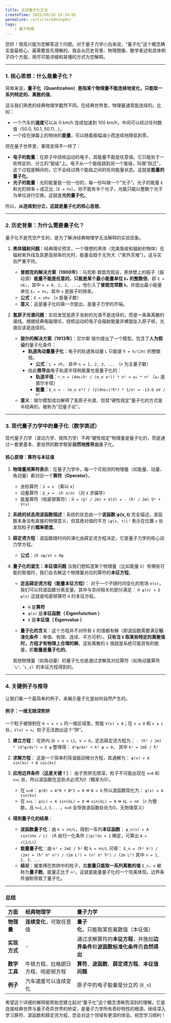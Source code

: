 ```yaml
---
title: 正则量子化方法
createTime: 2025/09/20 15:24:05
permalink: /article/4dh1ng9n/
tags: 
    - 量子物理
---
```

您好！很高兴能为您解答这个问题。对于量子力学小白来说，“量子化”这个概念确实是最核心、最需要首先理解的。我会从历史背景、物理图像、数学表述和具体例子四个方面，用尽可能详细和易懂的方式为您解释。

---

### 1. 核心思想：什么是量子化？

简单来说，**量子化（Quantization）是指某个物理量不能连续地变化，只能取一系列特定的、离散的值**。

这与我们熟悉的经典物理学截然不同。在经典世界里，物理量通常是连续的。比如：
*   一个汽车的**速度**可以从 0 km/h 连续加速到 100 km/h，中间可以经过任何数值（50.0, 50.1, 50.11...）。
*   一个挂在弹簧上的物块的**能量**，可以随着振幅减小而连续地降低到零。

但在量子世界里，事情变得不一样了：
*   **电子的能量**：在原子中绕核运动的电子，其能量不能是任意值。它只能处于一些特定的、分立的“能级”上。电子从一个能级跳到另一个能级，叫做“跃迁”，这个过程是瞬间的，它不会经过两个能级之间的任何能量状态。这就是**能量的量子化**。
*   **光子的能量**：光的能量是一份一份的，每一份叫做一个“光子”。光子的能量 `E` 和光的频率 `ν` 成正比（`E = hν`）。你不能有半个光子，光能只能以整数个光子为单位进行交换。这就是**光的量子化**。

所以，**从连续到分立，这就是量子化的核心思想**。

---

### 2. 历史背景：为什么需要量子化？

量子化不是凭空产生的，是为了解决经典物理学无法解释的实验现象。

1.  **黑体辐射问题**：经典理论预言，一个理想的黑体（完美吸收和辐射的物体）在辐射紫外线及其更高频率的光时，能量会趋于无穷大（“紫外灾难”）。这与实验严重不符。
    *   **普朗克的解决方案（1900年）**：马克斯·普朗克假设，黑体壁上的振子（振动源）**能量不能是任意的，只能是某个最小能量单位 `E₀` 的整数倍**，即 `E = nE₀`，其中 `n = 0, 1, 2, ...`。他引入了**普朗克常数 `h`**，并提出最小能量单位 `E₀ = hν`，其中 `ν` 是振子的频率。
    *   **公式**：`E = nhν` （`n` 是量子数）
    *   **意义**：这是量子化的第一次提出，是量子力学的开端。

2.  **氢原子光谱问题**：实验发现氢原子发射的光谱不是连续的，而是一条条离散的谱线。根据经典电磁理论，绕核运动的电子会辐射能量并螺旋坠入原子核，光谱应该是连续的。
    *   **玻尔的解决方案（1913年）**：尼尔斯·玻尔提出了一个模型，包含了**人为假设**的量子化条件：
        *   **轨道角动量量子化**：电子的轨道角动量 `L` 只能是 `ħ = h/(2π)` 的整数倍。
            *   **公式**：`L = nħ`， 其中 `n = 1, 2, 3, ...` （`n` 为主量子数）
        *   由此**推导出**电子轨道半径和能量也是量子化的：
            *   **轨道半径**：`r_n = (4πϵ₀ħ² / (m_e e²)) * n² = a₀ * n²` （`a₀` 是玻尔半径）
            *   **能量**：`E_n = - (m_e e⁴) / (2(4πϵ₀)²ħ²) * 1/n² = -13.6 eV / n²`
    *   **意义**：玻尔模型成功解释了氢原子光谱，但其“硬性规定”量子化的方式是半经典的，被称为“旧量子论”。

---

### 3. 现代量子力学中的量子化（数学表述）

现代量子力学（波动力学、矩阵力学）不再“硬性规定”物理量是量子化的，而是通过一套更基本、更自然的数学框架**自然地推导出**量子化。

#### 核心原理：算符与本征值

1.  **物理量用算符表示**：在量子力学中，每一个可观测的物理量（如能量、动量、角动量）都对应一个**算符（Operator）**。
    *   坐标算符：`x̂ = x` （乘以 x）
    *   动量算符：`p̂_x = -iħ ∂/∂x` （对 x 求偏导）
    *   能量算符（哈密顿算符）：`Ĥ = (p̂² / 2m) + V(x̂) = - (ħ² / 2m) ∇² + V(x)`

2.  **系统的状态用波函数描述**：系统的状态由一个**波函数 ψ(x, t)** 完全描述。波函数本身没有直接的物理意义，但其绝对值的平方 `|ψ(x, t)|²` 表示在位置 `x` 处发现粒子的**概率密度**。

3.  **薛定谔方程**：波函数随时间的演化由薛定谔方程决定，它是量子力学的核心动力学方程。
    *   **公式**：`iħ ∂ψ/∂t = Ĥψ`

4.  **量子化的诞生：本征值问题**
    当我们想知道某个物理量（比如能量 `E`）有哪些可能的取值时，我们会去解这个物理量对应的算符的**本征方程**。

    *   **定态薛定谔方程（能量本征方程）**：
        对于一个不随时间变化的势场 `V(x)`，我们可以将波函数分离变量。其中与空间相关的部分满足：
        `Ĥ ψ(x) = E ψ(x)`
        这就是哈密顿算符 `Ĥ` 的本征方程。
        *   `Ĥ` 是**算符**
        *   `ψ(x)` 是**本征函数（ Eigenfunction ）**
        *   `E` 是**本征值（ Eigenvalue ）**

    *   **量子化的含义**：这个方程并不对所有 `E` 的值都有解（即波函数需要满足**标准化条件**：单值、有限、连续、平方可积）。**只有当 `E` 取某些特定的离散值时，方程才有物理上合理的解**。这些离散的 `E` 值就是系统可能具有的能量，即**能量是量子化的**。

    其他物理量（如角动量）的量子化也是通过求解其对应算符（如角动量算符 `ˆL²`, `ˆL_z`）的本征方程得到的。

---

### 4. 关键例子与推导

让我们看一个最简单的例子，来展示量子化是如何自然产生的。

#### 例子：一维无限深势阱

一个粒子被限制在 `0 < x < L` 的一维区域里，势能 `V(x) = 0`；在 `x ≤ 0` 和 `x ≥ L` 处，`V(x) = ∞`。粒子无法跑出这个“阱”。

1.  **建立方程**：
    在阱内 (`0 < x < L`)，`V = 0`，定态薛定谔方程为：
    `- (ħ² / 2m) * (d²ψ/dx²) = E ψ`
    整理得：
    `d²ψ/dx² + k² ψ = 0`， 其中 `k² = 2mE / ħ²`

2.  **求解方程**：
    这是一个简单的简谐振动微分方程，其通解为：
    `ψ(x) = A sin(kx) + B cos(kx)`

3.  **应用边界条件（这是关键！）**：
    由于势阱无限深，粒子不可能出现在 `x=0` 和 `x=L` 处，所以波函数在这些点必须为0（概率为0）。
    *   在 `x=0`： `ψ(0) = A*0 + B*1 = 0` => `B = 0`
        所以波函数简化为： `ψ(x) = A sin(kx)`
    *   在 `x=L`： `ψ(L) = A sin(kL) = 0`
        => `sin(kL) = 0` => `kL = nπ` （`n` 为整数，且 `n=1,2,3,...`，`n=0` 会导致波函数处处为0，无物理意义）

4.  **得到量子化的结果**：
    *   **波函数量子化**：由 `k = nπ/L`，得到一系列**本征函数**：
        `ψ_n(x) = A sin(nπx / L)` （A 由归一化条件 `∫|ψ|²dx = 1` 确定，可算出 `A = √(2/L)`）
    *   **能量量子化**：由 `k² = 2mE / ħ²` 和 `k = nπ/L` 可得：
        `E_n = (ħ² k²) / (2m) = (ħ² π² n²) / (2m L²) = (n² π² ħ²) / (2m L²)`
        其中 `n = 1, 2, 3, ...`
    *   **结论**：被束缚在势阱中的粒子，其**能量只能取一系列离散的值** `E_n`，`n` 被称为**量子数**。能量正比于 `n²`。这就是能量量子化的一个完美体现。边界条件强制导致了量子化。

---

### 总结

| 方面 | 经典物理学 | 量子力学 |
| :--- | :--- | :--- |
| **物理量** | **连续变化**，可取任意值 | **量子化**，只能取某些离散值（本征值） |
| **实现方式** | - | 通过求解算符的**本征方程**，并施加**边界条件**和**波函数标准化条件**而**自然得出** |
| **数学工具** | 牛顿方程、拉格朗日方程、哈密顿方程 | **算符**、**波函数**、**薛定谔方程**、**本征值问题** |
| **例子** | 汽车速度可以连续变化 | 原子中的电子能量是分立的 (`E_n`) |

希望这个详细的解释能帮助您建立起对“量子化”这个概念清晰而深刻的理解。它是连接经典世界与量子奇异世界的桥梁，是量子力学所有奇妙特性的根源。继续深入学习算符、波函数和薛定谔方程，您会对这个领域有更深的体会。祝您学习顺利！